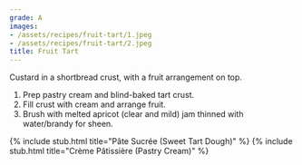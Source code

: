 ```yaml
---
grade: A
images:
- /assets/recipes/fruit-tart/1.jpeg
- /assets/recipes/fruit-tart/2.jpeg
title: Fruit Tart
---
```

<!-- stub -->
Custard in a shortbread crust, with a fruit arrangement on top.
<!-- endstub -->

1. Prep pastry cream and blind-baked tart crust. 
2. Fill crust with cream and arrange fruit. 
3. Brush with melted apricot (clear and mild) jam thinned with water/brandy
for sheen.

{% include stub.html title="Pâte Sucrée (Sweet Tart Dough)" %}
{% include stub.html title="Crème Pâtissière (Pastry Cream)" %}